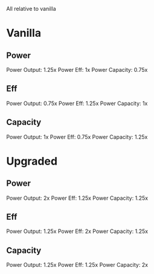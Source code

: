 All relative to vanilla

# Vanilla
## Power
Power Output: 1.25x
Power Eff: 1x
Power Capacity: 0.75x

## Eff
Power Output: 0.75x
Power Eff: 1.25x
Power Capacity: 1x

## Capacity
Power Output: 1x
Power Eff: 0.75x
Power Capacity: 1.25x

# Upgraded
## Power
Power Output: 2x
Power Eff: 1.25x
Power Capacity: 1.25x

## Eff
Power Output: 1.25x
Power Eff: 2x
Power Capacity: 1.25x

## Capacity
Power Output: 1.25x
Power Eff: 1.25x
Power Capacity: 2x